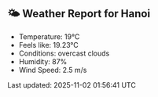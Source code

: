 <!-- WEATHER-START -->
## 🌤 Weather Report for Hanoi

- Temperature: 19°C
- Feels like: 19.23°C
- Conditions: overcast clouds
- Humidity: 87%
- Wind Speed: 2.5 m/s

Last updated: 2025-11-02 01:56:41 UTC
<!-- WEATHER-END -->
